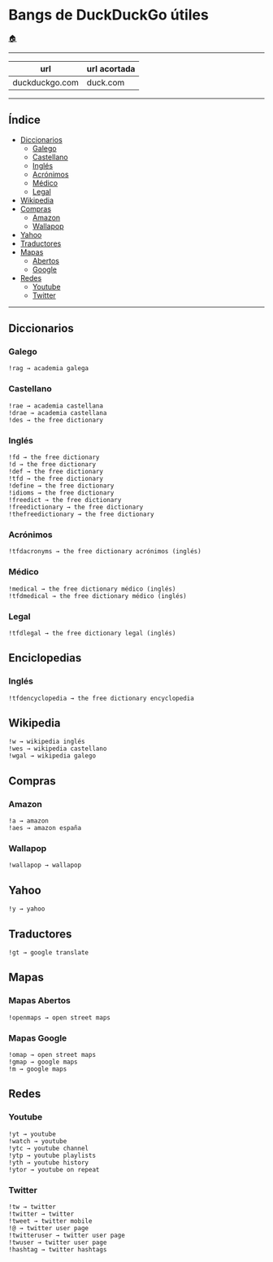 # Bangs de DuckDuckGo útiles

[:house:](readme.md)

------

| url 		 | url acortada	 |
| ------------   | ------------  |
| duckduckgo.com | duck.com	 |

------

## Índice
* [Diccionarios](bangs.md#diccionarios)
	* [Galego](bangs.md#galego)
	* [Castellano](bangs.md#español)
	* [Inglés](bangs.md#inglés)
	* [Acrónimos](bangs.md#acrónimos)
	* [Médico](bangs.md#médico)
	* [Legal](bangs.md#legal)
* [Wikipedia](bangs.md#wikipedia)
* [Compras](bangs.md#compras)
	* [Amazon](bangs.md#amazon)
	* [Wallapop](bangs.md#wallapop)
* [Yahoo](bangs.md#yahoo)
* [Traductores](bangs.md#traductores)
* [Mapas](bangs.md#mapas)
	* [Abertos](bangs.md#mapas-abertos)
	* [Google](bangs.md#mapas-google)
* [Redes](bangs.md#redes)
	* [Youtube](bangs.md#youtube)
	* [Twitter](bangs.md#twitter)

------

## Diccionarios
### Galego
	!rag → academia galega
### Castellano
	!rae → academia castellana
	!drae → academia castellana
	!des → the free dictionary
### Inglés
	!fd → the free dictionary
	!d → the free dictionary
	!def → the free dictionary
	!tfd → the free dictionary
	!define → the free dictionary
	!idioms → the free dictionary
	!freedict → the free dictionary
	!freedictionary → the free dictionary
	!thefreedictionary → the free dictionary
### Acrónimos
	!tfdacronyms → the free dictionary acrónimos (inglés)
### Médico
	!medical → the free dictionary médico (inglés)
	!tfdmedical → the free dictionary médico (inglés)
### Legal
	!tfdlegal → the free dictionary legal (inglés)




## Enciclopedias
### Inglés
	!tfdencyclopedia → the free dictionary encyclopedia

## Wikipedia
	!w → wikipedia inglés
	!wes → wikipedia castellano
	!wgal → wikipedia galego

## Compras
### Amazon
	!a → amazon
	!aes → amazon españa
### Wallapop
	!wallapop → wallapop

## Yahoo
	!y → yahoo

## Traductores
	!gt → google translate

## Mapas
### Mapas Abertos
	!openmaps → open street maps
### Mapas Google
	!omap → open street maps
	!gmap → google maps
	!m → google maps

## Redes
### Youtube
	!yt → youtube
	!watch → youtube
	!ytc → youtube channel
	!ytp → youtube playlists
	!yth → youtube history
	!ytor → youtube on repeat

### Twitter
	!tw → twitter
	!twitter → twitter
	!tweet → twitter mobile
	!@ → twitter user page
	!twitteruser → twitter user page
	!twuser → twitter user page
	!hashtag → twitter hashtags
